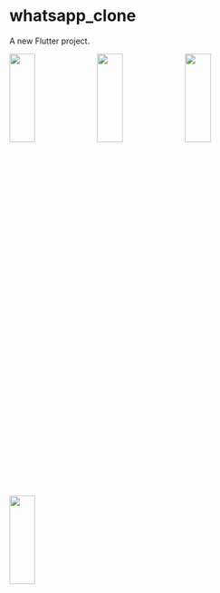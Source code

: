 # whatsapp_clone

A new Flutter project.

<p>
<img src="https://user-images.githubusercontent.com/119872080/234303121-19d3aed6-c050-44a5-9dfd-f7736111ff3d.png" height="20%" width="30%" >
<img src="https://user-images.githubusercontent.com/119872080/234303136-f09e9d3e-3968-4035-8881-45c9a19aa3d7.png" height="20%" width="30%" >
<img src="https://user-images.githubusercontent.com/119872080/234303146-cc8174c5-7e73-4bca-8ce6-957becc4003b.png" height="20%" width="30%" >
<img src="https://user-images.githubusercontent.com/119872080/234303155-99682c5b-c1a2-40bf-81b9-27be571e91b0.png" height="20%" width="30%" >
</p>
